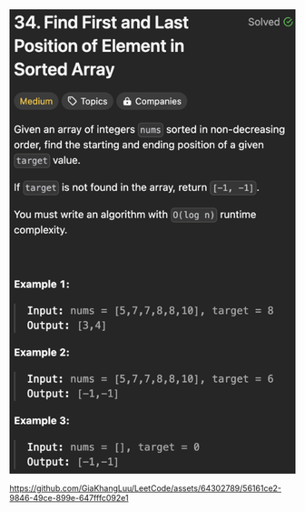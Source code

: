 <img width="565" alt="topic" src="./topic.png">

https://github.com/GiaKhangLuu/LeetCode/assets/64302789/56161ce2-9846-49ce-899e-647fffc092e1

